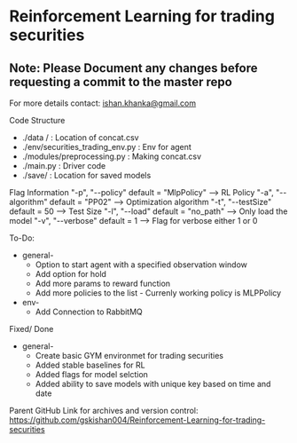 # Reinforcement Learning for trading securities

## Note: Please Document any changes before requesting a commit to the master repo

For more details contact: ishan.khanka@gmail.com

Code Structure
* ./data /							: Location of concat.csv
* ./env/securities_trading_env.py	: Env for agent
* ./modules/preprocessing.py		: Making concat.csv
* ./main.py							: Driver code 
* ./save/							: Location for saved models

Flag Information
"-p", "--policy"	default = "MlpPolicy" 	--> RL Policy
"-a", "--algorithm"	default = "PP02"		--> Optimization algorithm
"-t", "--testSize"	default = 50			--> Test Size
"-l", "--load"		default = "no_path" 	--> Only load the model
"-v", "--verbose"	default = 1				--> Flag for verbose either 1 or 0

To-Do:
* general-
	* Option to start agent with a specified observation window
	* Add option for hold
	* Add more params to reward function 
	* Add more policies to the list - Currenly working policy is MLPPolicy
* env-
	* Add Connection to RabbitMQ


Fixed/ Done
* general-
	* Create basic GYM environmet for trading securities 
	* Added stable baselines for RL 
	* Added flags for model selction
	* Added ability to save models with unique key based on time and date


Parent GitHub Link for archives and version control: https://github.com/gskishan004/Reinforcement-Learning-for-trading-securities